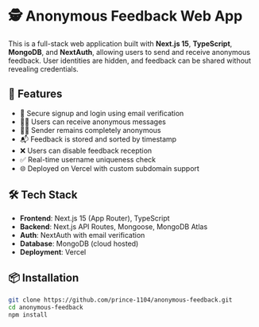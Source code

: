 # 🕵️ Anonymous Feedback Web App

This is a full-stack web application built with **Next.js 15**, **TypeScript**, **MongoDB**, and **NextAuth**, allowing users to send and receive anonymous feedback. User identities are hidden, and feedback can be shared without revealing credentials.

## 🚀 Features

- 🔐 Secure signup and login using email verification
- 🧑‍💻 Users can receive anonymous messages
- 🕵️‍♂️ Sender remains completely anonymous
- 📬 Feedback is stored and sorted by timestamp
- ❌ Users can disable feedback reception
- ✅ Real-time username uniqueness check
- 🌐 Deployed on Vercel with custom subdomain support

## 🛠️ Tech Stack

- **Frontend**: Next.js 15 (App Router), TypeScript
- **Backend**: Next.js API Routes, Mongoose, MongoDB Atlas
- **Auth**: NextAuth with email verification
- **Database**: MongoDB (cloud hosted)
- **Deployment**: Vercel

## 📦 Installation

```bash
git clone https://github.com/prince-1104/anonymous-feedback.git
cd anonymous-feedback
npm install
